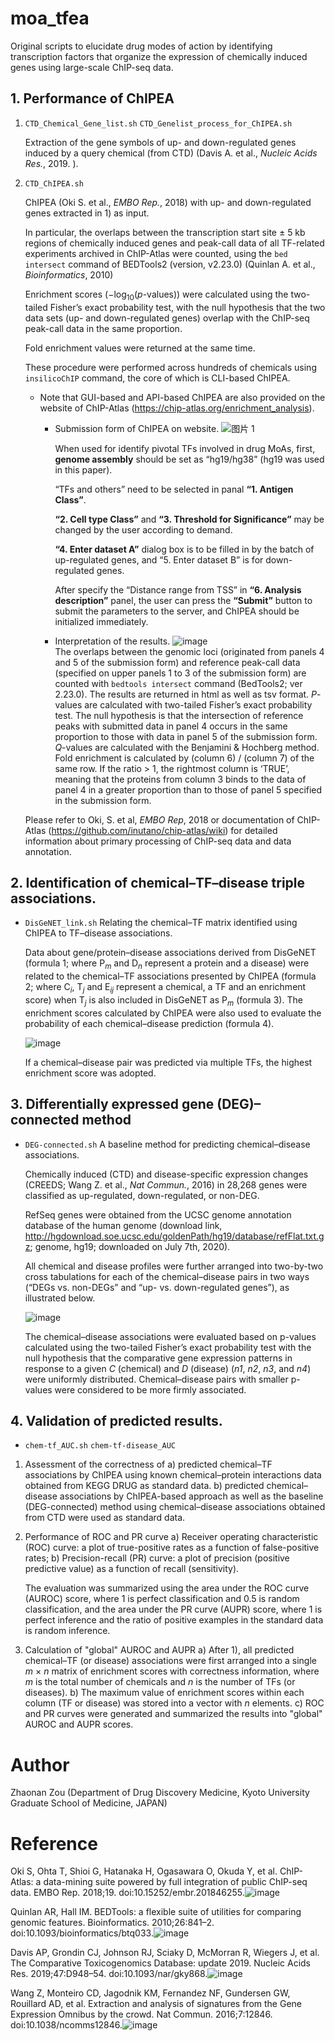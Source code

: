 # moa_tfea
Original scripts to elucidate drug modes of action by identifying transcription factors that organize the expression of chemically induced genes using large-scale ChIP-seq data.

## 1. Performance of ChIPEA 

1) ```CTD_Chemical_Gene_list.sh``` ```CTD_Genelist_process_for_ChIPEA.sh```
    
    Extraction of the gene symbols of up- and down-regulated genes induced by a query chemical (from CTD) (Davis A. et al., *Nucleic Acids Res.*, 2019. ).
2) ```CTD_ChIPEA.sh```
    
    ChIPEA (Oki S. et al., *EMBO Rep.*, 2018) with up- and down-regulated genes extracted in 1) as input.
    
    
    In particular, the overlaps between the transcription start site ± 5 kb regions of chemically induced genes and peak-call data of all TF-related experiments archived in ChIP-Atlas were counted, using the ```bed intersect``` command of BEDTools2 (version, v2.23.0) (Quinlan A. et al., *Bioinformatics*, 2010)
    
    Enrichment scores (−log<sub>10</sub>(*p*-values)) were calculated using the two-tailed Fisher’s exact probability test, with the null hypothesis that the two data sets (up- and down-regulated genes) overlap with the ChIP-seq peak-call data in the same proportion.
    
    Fold enrichment values were returned at the same time.

    These procedure were performed across hundreds of chemicals using ```insilicoChIP``` command, the core of which is CLI-based ChIPEA.
    
    * Note that GUI-based and API-based ChIPEA are also provided on the website of ChIP-Atlas (https://chip-atlas.org/enrichment_analysis).
    
      * Submission form of ChIPEA on website. 
      ![图片 1](https://user-images.githubusercontent.com/74224230/135547550-c3b0eb2c-1685-4af6-a8a0-a940e36e60bb.png)
    
        When used for identify pivotal TFs involved in drug MoAs, first, **genome assembly** should be set as “hg19/hg38” (hg19 was used in this paper).
        
        “TFs and others” need to be selected in panal **“1. Antigen Class”**.
        
        **“2. Cell type Class”** and **“3. Threshold for Significance”** may be changed by the user according to demand.
        
        **“4. Enter dataset A”** dialog box is to be filled in by the batch of up-regulated genes, and “5. Enter dataset B” is for down-regulated genes.
        
        After specify the “Distance range from TSS” in **“6. Analysis description”** panel, the user can press the **“Submit”** button to submit the parameters to the server, and ChIPEA should be initialized immediately. 
      
      * Interpretation of the results.
      ![image](https://user-images.githubusercontent.com/74224230/135548459-d5e44b6c-63d6-40d0-ad42-026b45ff513d.png)      
        The overlaps between the genomic loci (originated from panels 4 and 5 of the submission form) and reference peak-call data (specified on upper panels 1 to 3 of the submission form) are counted with ```bedtools intersect``` command (BedTools2; ver 2.23.0). The results are returned in html as well as tsv format. *P*-values are calculated with two-tailed Fisher’s exact probability test. The null hypothesis is that the intersection of reference peaks with submitted data in panel 4 occurs in the same proportion to those with data in panel 5 of the submission form. *Q*-values are calculated with the Benjamini & Hochberg method. Fold enrichment is calculated by (column 6) / (column 7) of the same row. If the ratio > 1, the rightmost column is ‘TRUE’, meaning that the proteins from column 3 binds to the data of panel 4 in a greater proportion than to those of panel 5 specified in the submission form.
    
    Please refer to Oki, S. et al, *EMBO Rep*, 2018 or documentation of ChIP-Atlas (https://github.com/inutano/chip-atlas/wiki) for detailed information about primary processing of ChIP-seq data and data annotation.

## 2. Identification of chemical–TF–disease triple associations.

   * ```DisGeNET_link.sh```
    Relating the chemical–TF matrix identified using ChIPEA to TF–disease associations.
    
        Data about gene/protein–disease associations derived from DisGeNET (formula 1; where P<sub>*m*</sub> and D<sub>*n*</sub> represent a protein and a disease) were related to the chemical–TF associations presented by ChIPEA (formula 2; where C<sub>*i*</sub>, T<sub>*j*</sub> and E<sub>*ij*</sub> represent a chemical, a TF and an enrichment score) when T<sub>*j*</sub> is also included in DisGeNET as P<sub>*m*</sub> (formula 3). The enrichment scores calculated by ChIPEA were also used to evaluate the probability of each chemical–disease prediction (formula 4). 
        
        ![image](https://user-images.githubusercontent.com/74224230/135550163-1f2f0997-c4a7-4614-94ce-de34206c72ff.png)
        
        If a chemical–disease pair was predicted via multiple TFs, the highest enrichment score was adopted.

## 3. Differentially expressed gene (DEG)–connected method

   * ```DEG-connected.sh```
    A baseline method for predicting chemical–disease associations.
    
        Chemically induced (CTD) and disease-specific expression changes (CREEDS; Wang Z. et al., *Nat Commun.*, 2016) in 28,268 genes were classified as up-regulated, down-regulated, or non-DEG.
        
        RefSeq genes were obtained from the UCSC genome annotation database of the human genome (download link, http://hgdownload.soe.ucsc.edu/goldenPath/hg19/database/refFlat.txt.gz; genome, hg19; downloaded on July 7th, 2020).
        
        All chemical and disease profiles were further arranged into two-by-two cross tabulations for each of the chemical–disease pairs in two ways (“DEGs vs. non-DEGs” and “up- vs. down-regulated genes”), as illustrated below.

        ![image](https://user-images.githubusercontent.com/74224230/135549275-09313173-fd47-4216-8b75-8ce9ca69a576.png)

        The chemical–disease associations were evaluated based on p-values calculated using the two-tailed Fisher’s exact probability test with the null hypothesis that the comparative gene expression patterns in response to a given *C* (chemical) and *D* (disease) (*n1*, *n2*, *n3*, and *n4*) were uniformly distributed. Chemical–disease pairs with smaller p-values were considered to be more firmly associated.

## 4. Validation of predicted results.

   * ```chem-tf_AUC.sh``` ```chem-tf-disease_AUC```
    
   1) Assessment of the correctness of
         a) predicted chemical–TF associations by ChIPEA using known chemical–protein interactions data obtained from KEGG DRUG as standard data.
         b) predicted chemical–disease associations by ChIPEA-based approach as well as the baseline (DEG-connected) method using chemical–disease associations obtained from CTD were used as standard data.

   2) Performance of ROC and PR curve
         a) Receiver operating characteristic (ROC) curve: a plot of true-positive rates as a function of false-positive rates;
         b) Precision-recall (PR) curve: a plot of precision (positive predictive value) as a function of recall (sensitivity).

         The evaluation was summarized using the area under the ROC curve (AUROC) score, where 1 is perfect classification and 0.5 is random classification, and the area under the PR curve (AUPR) score, where 1 is perfect inference and the ratio of positive examples in the standard data is random inference.

   3) Calculation of "global" AUROC and AUPR
         a) After 1), all predicted chemical–TF (or disease) associations were first arranged into a single *m* × *n* matrix of enrichment scores with correctness information, where *m* is the total number of chemicals and *n* is the number of TFs (or diseases).
         b) The maximum value of enrichment scores within each column (TF or disease) was stored into a vector with *n* elements.
         c) ROC and PR curves were generated and summarized the results into "global" AUROC and AUPR scores.

# Author
Zhaonan Zou (Department of Drug Discovery Medicine, Kyoto University Graduate School of Medicine, JAPAN)

# Reference

Oki S, Ohta T, Shioi G, Hatanaka H, Ogasawara O, Okuda Y, et al. ChIP-Atlas: a data-mining suite powered by full integration of public ChIP-seq data. EMBO Rep. 2018;19. doi:10.15252/embr.201846255.![image](https://user-images.githubusercontent.com/74224230/135555067-9d1425a7-677c-4a11-9f5c-b0120e17258d.png)

Quinlan AR, Hall IM. BEDTools: a flexible suite of utilities for comparing genomic features. Bioinformatics. 2010;26:841–2. doi:10.1093/bioinformatics/btq033.![image](https://user-images.githubusercontent.com/74224230/135555115-a3104881-38aa-4eac-b92b-70e5e1c8f57c.png)

Davis AP, Grondin CJ, Johnson RJ, Sciaky D, McMorran R, Wiegers J, et al. The Comparative Toxicogenomics Database: update 2019. Nucleic Acids Res. 2019;47:D948–54. doi:10.1093/nar/gky868.![image](https://user-images.githubusercontent.com/74224230/135554974-7ed5acf5-8840-4cf6-8be1-47a48eeeab4d.png)

Wang Z, Monteiro CD, Jagodnik KM, Fernandez NF, Gundersen GW, Rouillard AD, et al. Extraction and analysis of signatures from the Gene Expression Omnibus by the crowd. Nat Commun. 2016;7:12846. doi:10.1038/ncomms12846.![image](https://user-images.githubusercontent.com/74224230/135554956-030caab5-4efe-4a7e-96dd-10c2417670cb.png)
